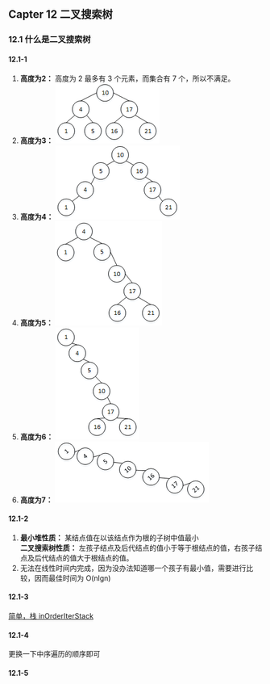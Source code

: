 ## Capter 12 二叉搜索树

### 12.1 什么是二叉搜索树

#### 12.1-1      
1. **高度为2：** 高度为 2 最多有 3 个元素，而集合有 7 个，所以不满足。 
2. **高度为3：** ![](img/1211a.png)      
3. **高度为4：** ![](img/1211b.png) 
4. **高度为5：** ![](img/1211c.png) 
5. **高度为6：** ![](img/1211d.png) 
6. **高度为7：** ![](img/1211e.png)         

#### 12.1-2         
1. **最小堆性质：** 某结点值在以该结点作为根的子树中值最小        
   **二叉搜索树性质：** 左孩子结点及后代结点的值小于等于根结点的值，右孩子结点及后代结点的值大于根结点的值。          
2. 无法在线性时间内完成，因为没办法知道哪一个孩子有最小值，需要进行比较，因而最佳时间为 O(nlgn)               

#### 12.1-3     
[简单，栈 inOrderIterStack](code/BinSearchTree.java)      

#### 12.1-4 
更换一下中序遍历的顺序即可  

#### 12.1-5           
